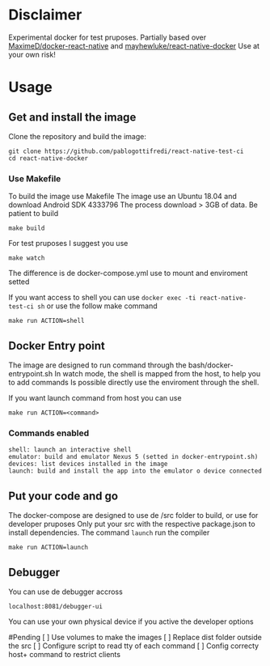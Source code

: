 # Disclaimer

Experimental docker for test pruposes.
Partially based over 
[MaximeD/docker-react-native](https://github.com/MaximeD/docker-react-native) and
[mayhewluke/react-native-docker](https://github.com/mayhewluke)
Use at your own risk!

# Usage
## Get and install the image

Clone the repository and build the image:
```
git clone https://github.com/pablogottifredi/react-native-test-ci
cd react-native-docker
```


### Use Makefile 
To build the image use Makefile
The image use an Ubuntu 18.04 and download Android SDK 4333796
The process download > 3GB of data. Be patient to build
```
make build
```

For test pruposes I suggest you use
```
make watch
```

The difference is de docker-compose.yml use to mount and enviroment setted


If you want access to shell you can use `docker exec -ti react-native-test-ci sh` 
or use the follow make command
```
make run ACTION=shell
```

## Docker Entry point
The image are designed to run command through the bash/docker-entrypoint.sh
In watch mode, the shell is mapped from the host, to help you to add commands
Is possible directly use the enviroment through the shell.

If you want launch command from host you can use
```
make run ACTION=<command>
```

### Commands enabled
```
shell: launch an interactive shell
emulator: build and emulator Nexus 5 (setted in docker-entrypoint.sh)
devices: list devices installed in the image
launch: build and install the app into the emulator o device connected
```


## Put your code and go
The docker-compose are designed to use de /src folder to build, or use for developer pruposes
Only put your src with the respective package.json to install dependencies.
The command `launch` run the compiler

```
make run ACTION=launch
```

## Debugger
You can use de debugger accross
```
localhost:8081/debugger-ui
```
You can use your own physical device if you active the developer options


#Pending
[ ] Use volumes to make the images
[ ] Replace dist folder outside the src 
[ ] Configure script to read tty of each command
[ ] Config correcty host+ command to restrict clients
